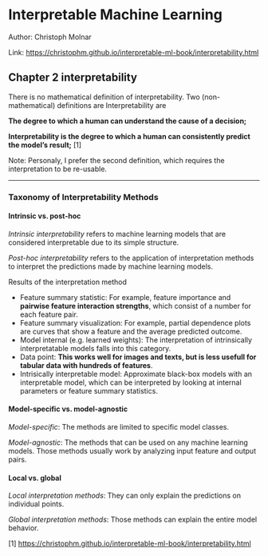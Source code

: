 # Interpretable Machine Learning

Author: Christoph Molnar

Link: https://christophm.github.io/interpretable-ml-book/interpretability.html

## Chapter 2 interpretability

There is no mathematical definition of interpretability. Two (non-mathematical) definitions are Interpretability are

**The degree to which a human can understand the cause of a decision;**

**Interpretability is the degree to which a human can consistently predict the model’s result;** [1]

Note: Personaly, I prefer the second definition, which requires the interpretation to be re-usable. 

----

### Taxonomy of Interpretability Methods

#### Intrinsic vs. post-hoc

*Intrinsic interpretability* refers to machine learning models that are considered interpretable due to its simple structure.

*Post-hoc interpretability* refers to the application of interpretation methods to interpret the predictions made by machine learning models.

Results of the interpretation method

- Feature summary statistic: For example, feature importance and **pairwise feature interaction strengths**, which consist of a number for each feature pair. 
- Feature summary visualization: For example, partial dependence plots are curves that show a feature and the average predicted outcome.
- Model internal (e.g. learned weights): The interpretation of intrinsically interpretatable models falls into this category.
- Data point: **This works well for images and texts, but is less usefull for tabular data with hundreds of features**.
- Intrisically interpretable model: Approximate black-box models with an interpretable model, which can be interpreted by looking at internal parameters or feature summary statistics.

#### Model-specific vs. model-agnostic

*Model-specific*: The methods are limited to specific model classes.

*Model-agnostic*: The methods that can be used on any machine learning models. Those methods usually work by analyzing input feature and output pairs.

#### Local vs. global

*Local interpretation methods*: They can only explain the predictions on individual points.

*Global interpretation methods*: Those methods can explain the entire model behavior.

[1] https://christophm.github.io/interpretable-ml-book/interpretability.html
